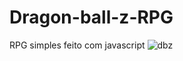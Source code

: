 # Dragon-ball-z-RPG
RPG simples feito com javascript 
![dbz](https://user-images.githubusercontent.com/59832169/141171822-9bbc3803-c449-47ff-bda3-1655a9e61804.png)
